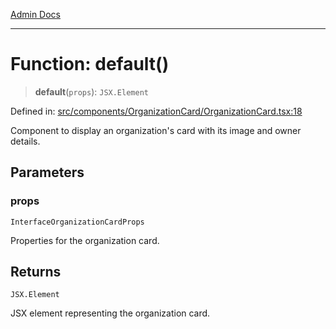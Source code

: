 [Admin Docs](/)

***

# Function: default()

> **default**(`props`): `JSX.Element`

Defined in: [src/components/OrganizationCard/OrganizationCard.tsx:18](https://github.com/gautam-divyanshu/talawa-admin/blob/69cd9f147d3701d1db7821366b2c564d1fb49f77/src/components/OrganizationCard/OrganizationCard.tsx#L18)

Component to display an organization's card with its image and owner details.

## Parameters

### props

`InterfaceOrganizationCardProps`

Properties for the organization card.

## Returns

`JSX.Element`

JSX element representing the organization card.
